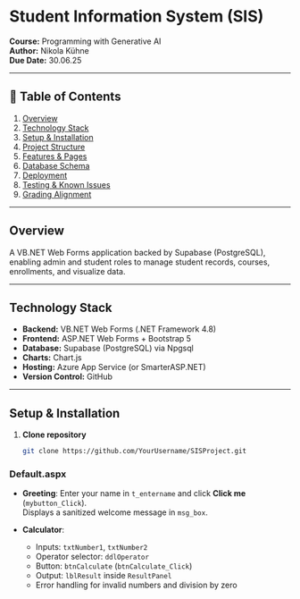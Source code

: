 ﻿# Student Information System (SIS)

**Course:** Programming with Generative AI  
**Author:** Nikola Kühne  
**Due Date:** 30.06.25  

---

## 📖 Table of Contents

1. [Overview](#overview)  
2. [Technology Stack](#technology-stack)  
3. [Setup & Installation](#setup--installation)  
4. [Project Structure](#project-structure)  
5. [Features & Pages](#features--pages)  
6. [Database Schema](#database-schema)  
7. [Deployment](#deployment)  
8. [Testing & Known Issues](#testing--known-issues)  
9. [Grading Alignment](#grading-alignment)  

---

## Overview

A VB.NET Web Forms application backed by Supabase (PostgreSQL), enabling admin and student roles to manage student records, courses, enrollments, and visualize data.

---

## Technology Stack

- **Backend:** VB.NET Web Forms (.NET Framework 4.8)  
- **Frontend:** ASP.NET Web Forms + Bootstrap 5  
- **Database:** Supabase (PostgreSQL) via Npgsql  
- **Charts:** Chart.js  
- **Hosting:** Azure App Service (or SmarterASP.NET)  
- **Version Control:** GitHub  

---

## Setup & Installation

1. **Clone repository**  
   ```bash
   git clone https://github.com/YourUsername/SISProject.git

### Default.aspx

- **Greeting**: Enter your name in `t_entername` and click **Click me** (`mybutton_Click`).  
  Displays a sanitized welcome message in `msg_box`.

- **Calculator**:  
  - Inputs: `txtNumber1`, `txtNumber2`  
  - Operator selector: `ddlOperator`  
  - Button: `btnCalculate` (`btnCalculate_Click`)  
  - Output: `lblResult` inside `ResultPanel`  
  - Error handling for invalid numbers and division by zero  